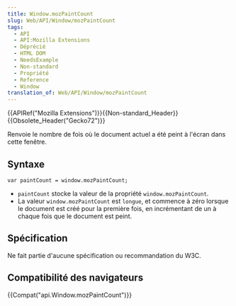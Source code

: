 ```yaml
---
title: Window.mozPaintCount
slug: Web/API/Window/mozPaintCount
tags:
  - API
  - API:Mozilla Extensions
  - Déprécié
  - HTML DOM
  - NeedsExample
  - Non-standard
  - Propriété
  - Reference
  - Window
translation_of: Web/API/Window/mozPaintCount
---
```

{{APIRef("Mozilla Extensions")}}{{Non-standard_Header}}{{Obsolete_Header("Gecko72")}}

Renvoie le nombre de fois où le document actuel a été peint à l'écran dans cette fenêtre.

## Syntaxe

    var paintCount = window.mozPaintCount;

- `paintCount` stocke la valeur de la propriété `window.mozPaintCount`.
- La valeur `window.mozPaintCount` est `longue`, et commence à zéro lorsque le document est créé pour la première fois, en incrémentant de un à chaque fois que le document est peint.

## Spécification

Ne fait partie d'aucune spécification ou recommandation du W3C.

## Compatibilité des navigateurs

{{Compat("api.Window.mozPaintCount")}}

